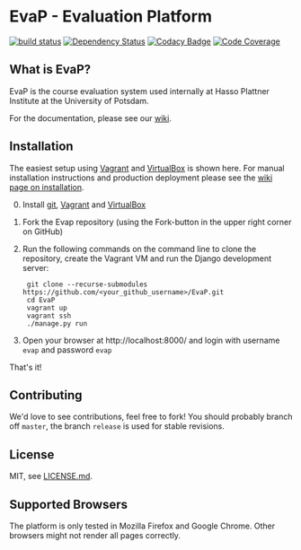 # EvaP - Evaluation Platform

[![build status](https://travis-ci.org/fsr-itse/EvaP.svg)](https://travis-ci.org/fsr-itse/EvaP)
[![Dependency Status](https://gemnasium.com/fsr-itse/EvaP.svg)](https://gemnasium.com/fsr-itse/EvaP)
[![Codacy Badge](https://api.codacy.com/project/badge/Grade/4721b900582d4ca1b0392af26f5f5c7b)](https://www.codacy.com/app/evap/EvaP?utm_source=github.com&amp;utm_medium=referral&amp;utm_content=fsr-itse/EvaP&amp;utm_campaign=Badge_Grade)
[![Code Coverage](https://coveralls.io/repos/github/fsr-itse/EvaP/badge.svg?branch=master)](https://coveralls.io/github/fsr-itse/EvaP?branch=master)


## What is EvaP?

EvaP is the course evaluation system used internally at Hasso Plattner Institute at the University of Potsdam.

For the documentation, please see our [wiki](https://github.com/fsr-itse/EvaP/wiki).


## Installation

The easiest setup using [Vagrant](https://www.vagrantup.com) and [VirtualBox](https://www.virtualbox.org) is shown here. For manual installation instructions and production deployment please see the [wiki page on installation](https://github.com/fsr-itse/EvaP/wiki/Installation).

0. Install [git](https://git-scm.com/downloads), [Vagrant](https://www.vagrantup.com/downloads.html) and [VirtualBox](https://www.virtualbox.org/wiki/Downloads)

1. Fork the Evap repository (using the Fork-button in the upper right corner on GitHub)

2. Run the following commands on the command line to clone the repository, create the Vagrant VM and run the Django development server:

        git clone --recurse-submodules https://github.com/<your_github_username>/EvaP.git
        cd EvaP
        vagrant up
        vagrant ssh
        ./manage.py run

3. Open your browser at http://localhost:8000/ and login with username ``evap`` and password ``evap``


That's it!


## Contributing

We'd love to see contributions, feel free to fork! You should probably branch off ``master``, the branch ``release`` is used for stable revisions.


## License

MIT, see [LICENSE.md](LICENSE.md).


## Supported Browsers

The platform is only tested in Mozilla Firefox and Google Chrome. Other browsers might not render all pages correctly.
